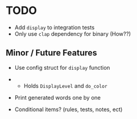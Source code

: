 # TODO

- Add `display` to integration tests
- Only use `clap` dependency for binary (How??)

## Minor / Future Features

- Use config struct for `display` function
- - Holds `DisplayLevel` and `do_color`

- Print generated words one by one

- Conditional items? (rules, tests, notes, ect)
